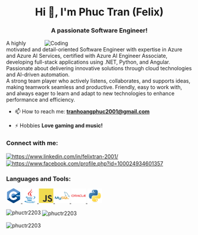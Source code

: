 <h1 align="center">Hi 👋, I'm Phuc Tran (Felix)</h1>
<h3 align="center">A passionate Software Engineer!</h3>

<img align="right" alt="Coding" width="400" src="https://cdn.dribbble.com/users/394112/screenshots/14799647/media/62b03574edf6b11d5ecc9dc0d4bc5756.jpg">
A highly motivated and detail-oriented Software Engineer with expertise in Azure and Azure AI Services, certified with Azure AI Engineer Associate, developing full-stack applications using .NET, Python, and Angular. Passionate about delivering innovative solutions through cloud technologies and AI-driven automation. 
<br>
A strong team player who actively listens, collaborates, and supports ideas, making teamwork seamless and productive. Friendly, easy to work with, and always eager to learn and adapt to new technologies to enhance performance and efficiency.

- 📫 How to reach me: **tranhoangphuc2001@gmail.com**

- ⚡ Hobbies **Love gaming and music!**

<h3 align="left">Connect with me:</h3>
<p align="left">
<a href="https://linkedin.com/in/https://www.linkedin.com/in/felixtran-2001/" target="blank"><img align="center" src="https://raw.githubusercontent.com/rahuldkjain/github-profile-readme-generator/master/src/images/icons/Social/linked-in-alt.svg" alt="https://www.linkedin.com/in/felixtran-2001/" height="30" width="40" /></a>
<a href="https://fb.com/https://www.facebook.com/profile.php?id=100024934601357" target="blank"><img align="center" src="https://raw.githubusercontent.com/rahuldkjain/github-profile-readme-generator/master/src/images/icons/Social/facebook.svg" alt="https://www.facebook.com/profile.php?id=100024934601357" height="30" width="40" /></a>
</p>

<h3 align="left">Languages and Tools:</h3>
<p align="left"> <a href="https://www.w3schools.com/cpp/" target="_blank" rel="noreferrer"> <img src="https://raw.githubusercontent.com/devicons/devicon/master/icons/cplusplus/cplusplus-original.svg" alt="cplusplus" width="40" height="40"/> </a> <a href="https://www.java.com" target="_blank" rel="noreferrer"> <img src="https://raw.githubusercontent.com/devicons/devicon/master/icons/java/java-original.svg" alt="java" width="40" height="40"/> </a> <a href="https://developer.mozilla.org/en-US/docs/Web/JavaScript" target="_blank" rel="noreferrer"> <img src="https://raw.githubusercontent.com/devicons/devicon/master/icons/javascript/javascript-original.svg" alt="javascript" width="40" height="40"/> </a> <a href="https://www.mysql.com/" target="_blank" rel="noreferrer"> <img src="https://raw.githubusercontent.com/devicons/devicon/master/icons/mysql/mysql-original-wordmark.svg" alt="mysql" width="40" height="40"/> </a> <a href="https://www.oracle.com/" target="_blank" rel="noreferrer"> <img src="https://raw.githubusercontent.com/devicons/devicon/master/icons/oracle/oracle-original.svg" alt="oracle" width="40" height="40"/> </a> <a href="https://www.python.org" target="_blank" rel="noreferrer"> <img src="https://raw.githubusercontent.com/devicons/devicon/master/icons/python/python-original.svg" alt="python" width="40" height="40"/> </a> </p>

<p><img align="left" src="https://github-readme-stats.vercel.app/api/top-langs?username=phuctr2203&show_icons=true&theme=dracula&cache_seconds=1800&locale=en&layout=compact" alt="phuctr2203" /></p>

<p>&nbsp;<img align="center" src="https://github-readme-stats.vercel.app/api?username=phuctr2203&show_icons=true&theme=dracula&hide_border=true&locale=en" alt="phuctr2203" /></p>

<p><img align="center" src="https://github-readme-streak-stats.herokuapp.com/?user=phuctr2203&theme=dark" alt="phuctr2203" /></p>
